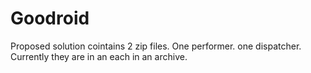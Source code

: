 # Goodroid
Proposed solution cointains 2 zip files. One performer. one dispatcher. Currently they are in an each in an archive.
